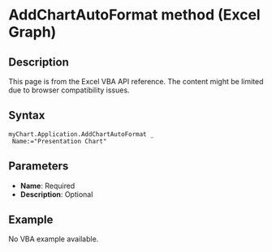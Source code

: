 # AddChartAutoFormat method (Excel Graph)

## Description
This page is from the Excel VBA API reference. The content might be limited due to browser compatibility issues.

## Syntax
```vba
myChart.Application.AddChartAutoFormat _ 
 Name:="Presentation Chart"
```

## Parameters
- **Name**: Required
- **Description**: Optional

## Example
No VBA example available.

